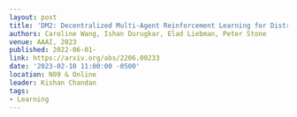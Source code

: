 ```yaml
---
layout: post
title: 'DM2: Decentralized Multi-Agent Reinforcement Learning for Distribution Matching'
authors: Caroline Wang, Ishan Durugkar, Elad Liebman, Peter Stone
venue: AAAI, 2023
published: 2022-06-01-
link: https://arxiv.org/abs/2206.00233
date: '2023-02-10 11:00:00 -0500'
location: N09 & Online
leader: Kishan Chandan
tags:
- Learning
---
```

